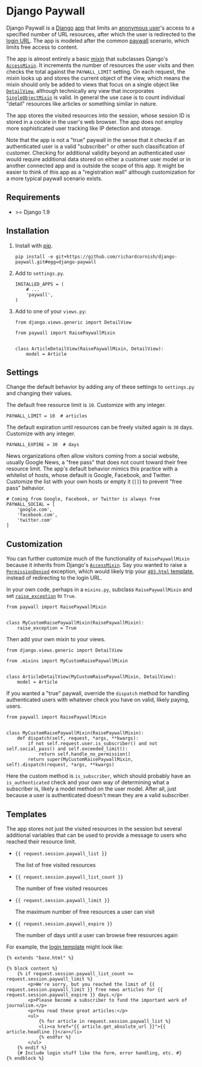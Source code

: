 # Django Paywall

Django Paywall is a [Django](https://www.djangoproject.com/) [app](https://docs.djangoproject.com/en/1.9/intro/reusable-apps/) that limits an [anonymous user](https://docs.djangoproject.com/en/1.9/ref/contrib/auth/#anonymous-users)'s access to a specified number of URL resources, after which the user is redirected to the [login URL](https://docs.djangoproject.com/en/1.9/ref/settings/#std:setting-LOGIN_URL). The app is modeled after the common [paywall](https://en.wikipedia.org/wiki/Paywall) scenario, which limits free access to content.

The app is almost entirely a basic [mixin](https://docs.djangoproject.com/en/1.9/topics/class-based-views/mixins/) that subclasses Django's [`AccessMixin`](https://docs.djangoproject.com/en/1.9/topics/auth/default/#django.contrib.auth.mixins.AccessMixin). It increments the number of resources the user visits and then checks the total against the `PAYWALL_LIMIT` setting. On each request, the mixin looks up and stores the current object of the view, which means the mixin should only be added to views that focus on a single object like [`DetailView`](https://docs.djangoproject.com/en/1.9/ref/class-based-views/generic-display/#detailview), although technically any view that incorporates [`SingleObjectMixin`](https://docs.djangoproject.com/en/1.9/ref/class-based-views/mixins-single-object/#singleobjectmixin) is valid. In general the use case is to count individual "detail" resources like articles or something similar in nature.

The app stores the visited resources into the session, whose session ID is stored in a cookie in the user's web browser. The app does not employ more sophisticated user tracking like IP detection and storage.

Note that the app is not a "true" paywall in the sense that it checks if an authenticated user is a valid "subscriber" or other such classification of customer. Checking for additional validity beyond an authenticated user would require additional data stored on either a customer user model or in another connected app and is outside the scope of this app. It might be easier to think of this app as a "registration wall" although customization for a more typical paywall scenario exists.

## Requirements

- \>= Django 1.9

## Installation

1. Install with [pip](https://pip.pypa.io/).

	```
	pip install -e git+https://github.com/richardcornish/django-paywall.git#egg=django-paywall
	```

2. Add to `settings.py`.

	```
	INSTALLED_APPS = (
	    # ...
	    'paywall',
	)
	```

3. Add to one of your `views.py`:

	```
	from django.views.generic import DetailView
	
	from paywall import RaisePaywallMixin
	
	
	class ArticleDetailView(RaisePaywallMixin, DetailView):
	    model = Article
	```

## Settings

Change the default behavior by adding any of these settings to `settings.py` and changing their values.

The default free resource limit is `10`. Customize with any integer.

```
PAYWALL_LIMIT = 10  # articles
```

The default expiration until resources can be freely visited again is `30` days. Customize with any integer.

```
PAYWALL_EXPIRE = 30  # days
```

News organizations often allow visitors coming from a social website, usually Google News, a "free pass" that does not count toward their free resource limit. The app's default behavior mimics this practice with a whitelist of hosts, whose default is Google, Facebook, and Twitter. Customize the list with your own hosts or empty it (`[]`) to prevent "free pass" behavior.

```
# Coming from Google, Facebook, or Twitter is always free
PAYWALL_SOCIAL = [
    'google.com',
    'facebook.com',
    'twitter.com'
]
```

## Customization

You can further customize much of the functionality of `RaisePaywallMixin` because it inherits from Django's [`AccessMixin`](https://docs.djangoproject.com/en/1.9/topics/auth/default/#django.contrib.auth.mixins.AccessMixin). Say you wanted to raise a [`PermissionDenied`](https://docs.djangoproject.com/en/1.9/ref/exceptions/#permissiondenied) exception, which would likely trip your [`403.html` template](https://docs.djangoproject.com/en/1.9/ref/views/#the-403-http-forbidden-view), instead of redirecting to the login URL.

In your own code, perhaps in a `mixins.py`, subclass `RaisePaywallMixin` and set [`raise_exception`](https://docs.djangoproject.com/en/1.9/topics/auth/default/#django.contrib.auth.mixins.AccessMixin.raise_exception) to `True`.

```
from paywall import RaisePaywallMixin


class MyCustomRaisePaywallMixin(RaisePaywallMixin):
    raise_exception = True
```

Then add your own mixin to your views.

```
from django.views.generic import DetailView

from .mixins import MyCustomRaisePaywallMixin


class ArticleDetailView(MyCustomRaisePaywallMixin, DetailView):
    model = Article
```

If you wanted a "true" paywall, override the `dispatch` method for handling authenticated users with whatever check you have on valid, likely paying, users.

```
from paywall import RaisePaywallMixin


class MyCustomRaisePaywallMixin(RaisePaywallMixin):
    def dispatch(self, request, *args, **kwargs):
        if not self.request.user.is_subscriber() and not self.social_pass() and self.exceeded_limit():
            return self.handle_no_permission()
        return super(MyCustomRaisePaywallMixin, self).dispatch(request, *args, **kwargs)
```

Here the custom method is `is_subscriber`, which should probably have an `is_authenticated` check and your own way of determining what a subscriber is, likely a model method on the user model. After all, just because a user is authenticated doesn't mean they are a valid subscriber.

## Templates

The app stores not just the visited resources in the session but several additional variables that can be used to provide a message to users who reached their resource limit.

- `{{ request.session.paywall_list }}`

    The list of free visited resources

- `{{ request.session.paywall_list_count }}`

    The number of free visited resources

- `{{ request.session.paywall_limit }}`

    The maximum number of free resources a user can visit

- `{{ request.session.paywall_expire }}`

    The number of days until a user can browse free resources again

For example, the [login template](https://docs.djangoproject.com/en/1.9/topics/auth/default/#django.contrib.auth.views.login) might look like:

```
{% extends "base.html" %}

{% block content %}
    {% if request.session.paywall_list_count >= request.session.paywall_limit %}
        <p>We're sorry, but you reached the limit of {{ request.session.paywall_limit }} free news articles for {{ request.session.paywall_expire }} days.</p>
        <p>Please become a subscriber to fund the important work of journalism.</p>
        <p>You read these great articles:</p>
        <ul>
            {% for article in request.session.paywall_list %}
            <li><a href="{{ article.get_absolute_url }}">{{ article.headline }}</a></li>
            {% endfor %}
        </ul>
    {% endif %}
    {# Include login stuff like the form, error handling, etc. #}
{% endblock %}
```
